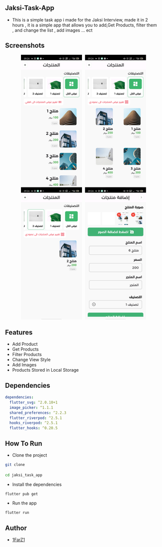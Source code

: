 ## Jaksi-Task-App

- This is a simple task app i made for the Jaksi Interview, made it in 2 hours , it is a simple  app that allows you to add,Get Products, filter them , and change the list , add images ... ect

## Screenshots

<div style="display:flex; flex-wrap: wrap; justify-content: center;">
  <img src="assets/screenshots/1.jpg" alt="img" width="200" style ='margin-left:10px'/>
<img src="assets/screenshots/2.jpg" alt="img" width="200" style='margin-left:10px'/>
<img src="assets/screenshots/3.jpg" alt="img" width="200" style='margin-left:10px'/>
<img src="assets/screenshots/4.jpg" alt="img" width="200" style='margin-left:10px'/>

</div>



## Features
- Add Product
- Get Products
- Filter Products
- Change View Style
- Add Images
- Products Stored in Local Storage

## Dependencies

``` yaml
dependencies:
  flutter_svg: ^2.0.10+1
  image_picker: ^1.1.1
  shared_preferences: ^2.2.3
  flutter_riverpod: ^2.5.1
  hooks_riverpod: ^2.5.1
  flutter_hooks: ^0.20.5
```

## How To Run

- Clone the project

```bash
git clone

cd jaksi_task_app
```

- Install the dependencies

```bash
flutter pub get
```

- Run the app

```bash
flutter run
```

## Author

- [1FarZ1](https://github.com/1farz1)
